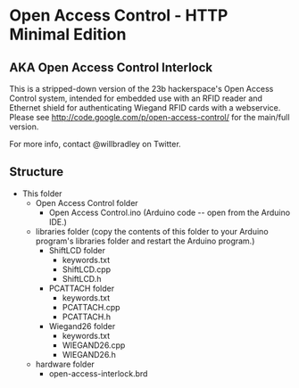 Open Access Control - HTTP Minimal Edition
======================================
AKA Open Access Control Interlock
---------------------------------

This is a stripped-down version of the 23b hackerspace's Open Access Control system, intended for embedded use with an RFID reader and Ethernet shield for authenticating Wiegand RFID cards with a webservice. Please see http://code.google.com/p/open-access-control/ for the main/full version.

For more info, contact @willbradley on Twitter.

Structure
---------

* This folder
  * Open Access Control folder
    * Open Access Control.ino (Arduino code -- open from the Arduino IDE.)
  * libraries folder (copy the contents of this folder to your Arduino program's libraries folder and restart the Arduino program.)
    * ShiftLCD folder
      * keywords.txt
      * ShiftLCD.cpp
      * ShiftLCD.h
    * PCATTACH folder
      * keywords.txt
      * PCATTACH.cpp
      * PCATTACH.h
    * Wiegand26 folder
      * keywords.txt
      * WIEGAND26.cpp
      * WIEGAND26.h
  * hardware folder
    * open-access-interlock.brd
